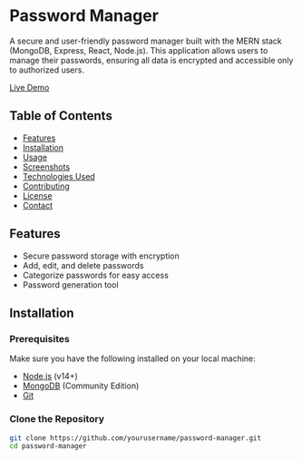 
# Password Manager

A secure and user-friendly password manager built with the MERN stack (MongoDB, Express, React, Node.js). This application allows users to manage their passwords, ensuring all data is encrypted and accessible only to authorized users.

[Live Demo](https://cheguri-shashikanth.netlify.app/)

## Table of Contents

- [Features](#features)
- [Installation](#installation)
- [Usage](#usage)
- [Screenshots](#screenshots)
- [Technologies Used](#technologies-used)
- [Contributing](#contributing)
- [License](#license)
- [Contact](#contact)

## Features

- Secure password storage with encryption
- Add, edit, and delete passwords
- Categorize passwords for easy access
- Password generation tool

## Installation

### Prerequisites

Make sure you have the following installed on your local machine:

- [Node.js](https://nodejs.org/) (v14+)
- [MongoDB](https://www.mongodb.com/) (Community Edition)
- [Git](https://git-scm.com/)

### Clone the Repository

```bash
git clone https://github.com/yourusername/password-manager.git
cd password-manager
